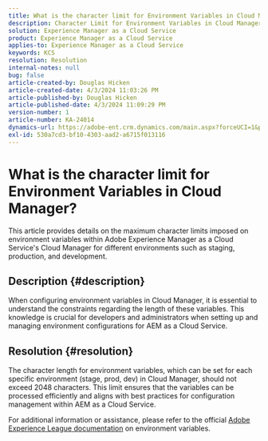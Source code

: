```yaml
---
title: What is the character limit for Environment Variables in Cloud Manager?
description: Character Limit for Environment Variables in Cloud Manager Environments
solution: Experience Manager as a Cloud Service
product: Experience Manager as a Cloud Service
applies-to: Experience Manager as a Cloud Service
keywords: KCS
resolution: Resolution
internal-notes: null
bug: false
article-created-by: Douglas Hicken
article-created-date: 4/3/2024 11:03:26 PM
article-published-by: Douglas Hicken
article-published-date: 4/3/2024 11:09:29 PM
version-number: 1
article-number: KA-24014
dynamics-url: https://adobe-ent.crm.dynamics.com/main.aspx?forceUCI=1&pagetype=entityrecord&etn=knowledgearticle&id=7e86145b-0ef2-ee11-904b-000d3a3110f0
exl-id: 530a7cd3-bf10-4303-aad2-a6715f013116
---
```

# What is the character limit for Environment Variables in Cloud Manager?


This article provides details on the maximum character limits imposed on environment variables within Adobe Experience Manager as a Cloud Service's Cloud Manager for different environments such as staging, production, and development.

## Description {#description}


When configuring environment variables in Cloud Manager, it is essential to understand the constraints regarding the length of these variables. This knowledge is crucial for developers and administrators when setting up and managing environment configurations for AEM as a Cloud Service.


## Resolution {#resolution}


The character length for environment variables, which can be set for each specific environment (stage, prod, dev) in Cloud Manager, should not exceed 2048 characters. This limit ensures that the variables can be processed efficiently and aligns with best practices for configuration management within AEM as a Cloud Service.

For additional information or assistance, please refer to the official [Adobe Experience League documentation](https://experienceleague.adobe.com/en/docs/experience-manager-cloud-service/content/implementing/using-cloud-manager/environment-variables) on environment variables.

